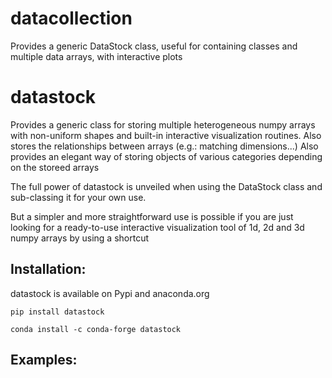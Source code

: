 # datacollection
Provides a generic DataStock class, useful for containing classes and multiple data arrays, with interactive plots


datastock
=========

Provides a generic class for storing multiple heterogeneous numpy arrays with non-uniform shapes and built-in interactive visualization routines.
Also stores the relationships between arrays (e.g.: matching dimensions...)
Also provides an elegant way of storing objects of various categories depending on the storeed arrays


The full power of datastock is unveiled when using the DataStock class and sub-classing it for your own use.

But a simpler and more straightforward use is possible if you are just looking for a ready-to-use interactive visualization tool of 1d, 2d and 3d numpy arrays by using a shortcut


Installation:
-------------

datastock is available on Pypi and anaconda.org

``
pip install datastock
``

``
conda install -c conda-forge datastock
``

Examples:
---------
 




